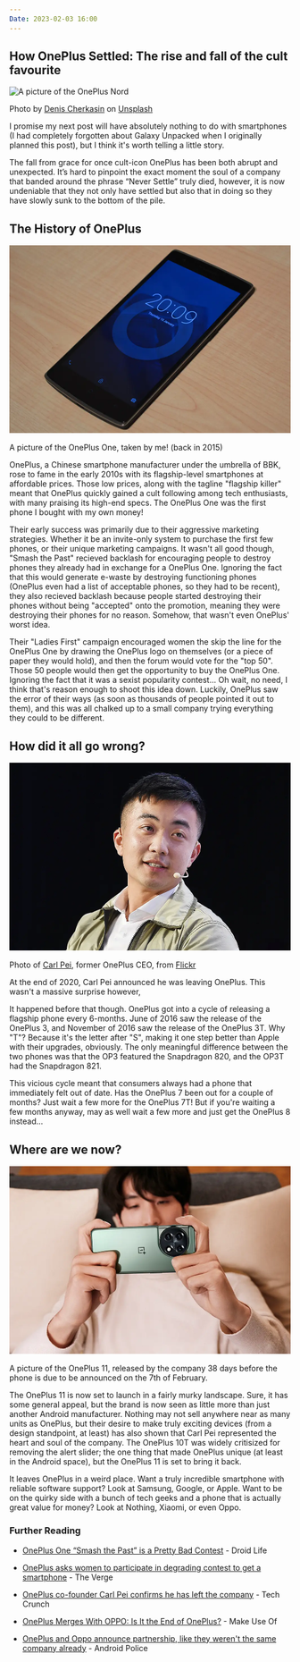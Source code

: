 ```yaml
---
Date: 2023-02-03 16:00
---
```


## How OnePlus Settled: The rise and fall of the cult favourite
![A picture of the OnePlus Nord](https://images.unsplash.com/photo-1600721502738-84bd123c8a99?w=1000)<div class="caption">Photo by [Denis Cherkasin](https://unsplash.com/@denic) on [Unsplash](https://unsplash.com/)</div>

I promise my next post will have absolutely nothing to do with smartphones (I had completely forgotten about Galaxy Unpacked when I originally planned this post), but I think it's worth telling a little story.

The fall from grace for once cult-icon OnePlus has been both abrupt and unexpected. It’s hard to pinpoint the exact moment the soul of a company that banded around the phrase “Never Settle” truly died, however, it is now undeniable that they not only have settled but also that in doing so they have slowly sunk to the bottom of the pile.

## The History of OnePlus
![A picture of the OnePlus One on a wooden table](https://raw.githubusercontent.com/george-probably/chachanidze.com/main/Images/How%20OnePlus%20Settled/OnePlusOne.webp)<div class="caption">A picture of the OnePlus One, taken by me! (back in 2015)</div>

OnePlus, a Chinese smartphone manufacturer under the umbrella of BBK, rose to fame in the early 2010s with its flagship-level smartphones at affordable prices. Those low prices, along with the tagline "flagship killer" meant that OnePlus quickly gained a cult following among tech enthusiasts, with many praising its high-end specs. The OnePlus One was the first phone I bought with my own money!

Their early success was primarily due to their aggressive marketing strategies. Whether it be an invite-only system to purchase the first few phones, or their unique marketing campaigns. It wasn't all good though, "Smash the Past" recieved backlash for encouraging people to destroy phones they already had in exchange for a OnePlus One. Ignoring the fact that this would generate e-waste by destroying functioning phones (OnePlus even had a list of acceptable phones, so they had to be recent), they also recieved backlash because people started destroying their phones without being "accepted" onto the promotion, meaning they were destroying their phones for no reason. Somehow, that wasn't even OnePlus' worst idea.

Their "Ladies First" campaign encouraged women the skip the line for the OnePlus One by drawing the OnePlus logo on themselves (or a piece of paper they would hold), and then the forum would vote for the "top 50". Those 50 people would then get the opportunity to buy the OnePlus One. Ignoring the fact that it was a sexist popularity contest... Oh wait, no need, I think that's reason enough to shoot this idea down. Luckily, OnePlus saw the error of their ways (as soon as thousands of people pointed it out to them), and this was all chalked up to a small company trying everything they could to be different. 

## How did it all go wrong?
![A picture of the Carl Pei, former CEO of OnePlus](https://raw.githubusercontent.com/george-probably/chachanidze.com/main/Images/How%20OnePlus%20Settled/CarlPei.webp)<div class="caption">Photo of [Carl Pei](https://twitter.com/getpeid), former OnePlus CEO, from [Flickr](https://www.flickr.com/photos/techcrunch/48844595727/in/album-72157711192842673/)</div>

At the end of 2020, Carl Pei announced he was leaving OnePlus. This wasn't a massive surprise however, 

It happened before that though. OnePlus got into a cycle of releasing a flagship phone every 6-months. June of 2016 saw the release of the OnePlus 3, and November of 2016 saw the release of the OnePlus 3T. Why "T"? Because it's the letter after "S", making it one step better than Apple with their upgrades, obviously. The only meaningful difference between the two phones was that the OP3 featured the Snapdragon 820, and the OP3T had the Snapdragon 821.

This vicious cycle meant that consumers always had a phone that immediately felt out of date. Has the OnePlus 7 been out for a couple of months? Just wait a few more for the OnePlus 7T! But if you're waiting a few months anyway, may as well wait a few more and just get the OnePlus 8 instead...

## Where are we now?
![A picture of a man holding the OnePlus 11, revealed on December 26th](https://raw.githubusercontent.com/george-probably/chachanidze.com/main/Images/How%20OnePlus%20Settled/OnePlus11.webp)<div class="caption">A picture of the OnePlus 11, released by the company 38 days before the phone is due to be announced on the 7th of February.</div>

The OnePlus 11 is now set to launch in a fairly murky landscape. Sure, it has some general appeal, but the brand is now seen as little more than just another Android manufacturer. Nothing may not sell anywhere near as many units as OnePlus, but their desire to make truly exciting devices (from a design standpoint, at least) has also shown that Carl Pei represented the heart and soul of the company. The OnePlus 10T was widely critisized for removing the alert slider; the one thing that made OnePlus unique (at least in the Android space), but the OnePlus 11 is set to bring it back.

It leaves OnePlus in a weird place. Want a truly incredible smartphone with reliable software support? Look at Samsung, Google, or Apple. Want to be on the quirky side with a bunch of tech geeks and a phone that is actually great value for money? Look at Nothing, Xiaomi, or even Oppo.

### Further Reading
- [OnePlus One “Smash the Past” is a Pretty Bad Contest](https://www.droid-life.com/2014/04/25/oneplus-one-smash-the-past-is-a-pretty-bad-contest/) - Droid Life

- [OnePlus asks women to participate in degrading contest to get a smartphone](https://www.theverge.com/2014/8/12/5994877/oneplus-holding-sexist-ladies-first-contest-for-smartphone-invites) - The Verge

- [OnePlus co-founder Carl Pei confirms he has left the company](https://techcrunch.com/2020/10/16/oneplus-co-founder-carl-pei-confirms-he-has-left-the-company/) - Tech Crunch

- [OnePlus Merges With OPPO: Is It the End of OnePlus?](https://www.makeuseof.com/oneplus-oppo-merger-explained/) - Make Use Of

- [OnePlus and Oppo announce partnership, like they weren't the same company already](https://www.androidpolice.com/oneplus-oppo-partnership/) - Android Police
